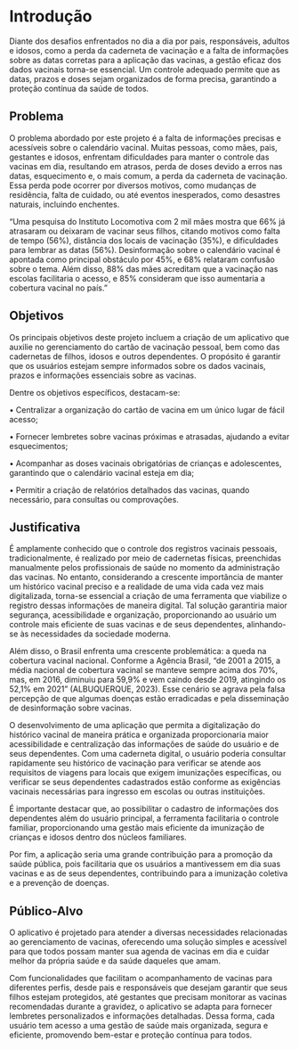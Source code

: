 # Introdução

Diante dos desafios enfrentados no dia a dia por pais, responsáveis, adultos e idosos, como a perda da caderneta de
vacinação e a falta de informações sobre as datas corretas para a aplicação das vacinas, a gestão eficaz dos dados
vacinais torna-se essencial. Um controle adequado permite que as datas, prazos e doses sejam organizados de forma
precisa, garantindo a proteção contínua da saúde de todos.

## Problema

O problema abordado por este projeto é a falta de informações precisas e acessíveis sobre o calendário vacinal. Muitas
pessoas, como mães, pais, gestantes e idosos, enfrentam dificuldades para manter o controle das vacinas em dia,
resultando em atrasos, perda de doses devido a erros nas datas, esquecimento e, o mais comum, a perda da caderneta de
vacinação. Essa perda pode ocorrer por diversos motivos, como mudanças de residência, falta de cuidado, ou até eventos
inesperados, como desastres naturais, incluindo enchentes.

“Uma pesquisa do Instituto Locomotiva com 2 mil mães mostra que 66% já atrasaram ou deixaram de vacinar seus filhos,
citando motivos como falta de tempo (56%), distância dos locais de vacinação (35%), e dificuldades para lembrar as
datas (56%). Desinformação sobre o calendário vacinal é apontada como principal obstáculo por 45%, e 68% relataram
confusão sobre o tema. Além disso, 88% das mães acreditam que a vacinação nas escolas facilitaria o acesso, e 85%
consideram que isso aumentaria a cobertura vacinal no país.”

## Objetivos

Os principais objetivos deste projeto incluem a criação de um aplicativo que auxilie no gerenciamento do cartão de
vacinação pessoal, bem como das cadernetas de filhos, idosos e outros dependentes. O propósito é garantir que os
usuários estejam sempre informados sobre os dados vacinais, prazos e informações essenciais sobre as vacinas.

Dentre os objetivos específicos, destacam-se:

• Centralizar a organização do cartão de vacina em um único lugar de fácil acesso;

• Fornecer lembretes sobre vacinas próximas e atrasadas, ajudando a evitar esquecimentos;

• Acompanhar as doses vacinais obrigatórias de crianças e adolescentes, garantindo que o calendário vacinal esteja em
dia;

• Permitir a criação de relatórios detalhados das vacinas, quando necessário, para consultas ou comprovações.

## Justificativa

É amplamente conhecido que o controle dos registros vacinais pessoais, tradicionalmente, é realizado por meio de
cadernetas físicas, preenchidas manualmente pelos profissionais de saúde no momento da administração das vacinas. No
entanto, considerando a crescente importância de manter um histórico vacinal preciso e a realidade de uma vida cada vez
mais digitalizada, torna-se essencial a criação de uma ferramenta que viabilize o registro dessas informações de maneira
digital. Tal solução garantiria maior segurança, acessibilidade e organização, proporcionando ao usuário um controle
mais eficiente de suas vacinas e de seus dependentes, alinhando-se às necessidades da sociedade moderna.

Além disso, o Brasil enfrenta uma crescente problemática: a queda na cobertura vacinal nacional. Conforme a Agência
Brasil, “de 2001 a 2015, a média nacional de cobertura vacinal se manteve sempre acima dos 70%, mas, em 2016, diminuiu
para 59,9% e vem caindo desde 2019, atingindo os 52,1% em 2021” (ALBUQUERQUE, 2023). Esse cenário se agrava pela falsa
percepção de que algumas doenças estão erradicadas e pela disseminação de desinformação sobre vacinas.

O desenvolvimento de uma aplicação que permita a digitalização do histórico vacinal de maneira prática e organizada
proporcionaria maior acessibilidade e centralização das informações de saúde do usuário e de seus dependentes. Com uma
caderneta digital, o usuário poderia consultar rapidamente seu histórico de vacinação para verificar se atende aos
requisitos de viagens para locais que exigem imunizações específicas, ou verificar se seus dependentes cadastrados estão
conforme as exigências vacinais necessárias para ingresso em escolas ou outras instituições.

É importante destacar que, ao possibilitar o cadastro de informações dos dependentes além do usuário principal, a
ferramenta facilitaria o controle familiar, proporcionando uma gestão mais eficiente da imunização de crianças e idosos
dentro dos núcleos familiares.

Por fim, a aplicação seria uma grande contribuição para a promoção da saúde pública, pois facilitaria que os usuários a
mantivessem em dia suas vacinas e as de seus dependentes, contribuindo para a imunização coletiva e a prevenção de
doenças.

## Público-Alvo

O aplicativo é projetado para atender a diversas necessidades relacionadas ao gerenciamento de vacinas, oferecendo uma
solução simples e acessível para que todos possam manter sua agenda de vacinas em dia e cuidar melhor da própria saúde e
da saúde daqueles que amam.

Com funcionalidades que facilitam o acompanhamento de vacinas para diferentes perfis, desde pais e responsáveis que
desejam garantir que seus filhos estejam protegidos, até gestantes que precisam monitorar as vacinas recomendadas
durante a gravidez, o aplicativo se adapta para fornecer lembretes personalizados e informações detalhadas. Dessa forma,
cada usuário tem acesso a uma gestão de saúde mais organizada, segura e eficiente, promovendo bem-estar e proteção
contínua para todos.

